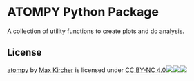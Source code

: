 # ATOMPY Python Package

A collection of utility functions to create plots and do analysis.


## License
[atompy](https://github.com/crono-kircher/atompy) by
[Max Kircher](https://github.com/crono-kircher) is licensed under
[CC BY-NC 4.0![](https://mirrors.creativecommons.org/presskit/icons/cc.svg?ref=chooser-v1)![](https://mirrors.creativecommons.org/presskit/icons/by.svg?ref=chooser-v1)![](https://mirrors.creativecommons.org/presskit/icons/nc.svg?ref=chooser-v1)](http://creativecommons.org/licenses/by-nc/4.0/?ref=chooser-v1)
